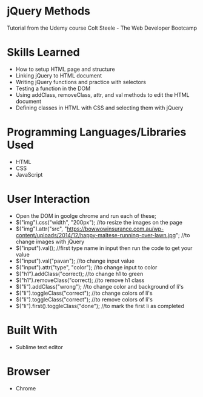 # jQuery Methods 
Tutorial from the Udemy course Colt Steele - The Web Developer Bootcamp

# Skills Learned 
- How to setup HTML page and structure
- Linking jQuery to HTML document
- Writing jQuery functions and practice with selectors
- Testing a function in the DOM
- Using addClass, removeClass, attr, and val methods to edit the HTML document 
- Defining classes in HTML with CSS and selecting them with jQuery

# Programming Languages/Libraries Used
- HTML
- CSS
- JavaScript

# User Interaction
- Open the DOM in goolge chrome and run each of these; 
-	$("img").css("width", "200px");  //to resize the images on the page
-	$("img").attr("src", "https://bowwowinsurance.com.au/wp-content/uploads/2014/12/happy-maltese-running-over-lawn.jpg";  //to change images with jQuery
-	$("input").val();  //first type name in input then run the code to get your value
-	$("input").val("pavan");  //to change input value
-	$("input").attr("type", "color");  //to change input to color
-	$("h1").addClass("correct);  //to change h1 to green
-	$("h1").removeClass("correct);  //to remove h1 class 
-	$("li").addClass("wrong");  //to change color and background of li's
-	$("li").toggleClass("correct");  //to change colors of li's
-	$("li").toggleClass("correct");  //to remove colors of li's
-	$("li").first().toggleClass("done");  //to mark the first li as completed

# Built With
- Sublime text editor

# Browser
- Chrome
